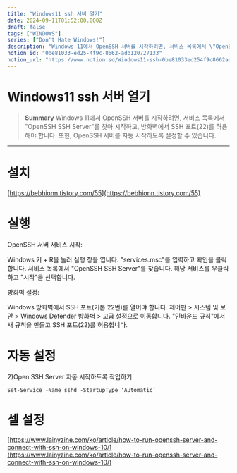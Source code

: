 ```yaml
---
title: "Windows11 ssh 서버 열기"
date: 2024-09-11T01:52:00.000Z
draft: false
tags: ["WINDOWS"]
series: ["Don't Hate Windows!"]
description: "Windows 11에서 OpenSSH 서버를 시작하려면, 서비스 목록에서 \"OpenSSH SSH Server\"를 찾아 시작하고, 방화벽에서 SSH 포트(22)를 허용해야 합니다. 또한, OpenSSH 서버를 자동 시작하도록 설정할 수 있습니다."
notion_id: "0be81033-ed25-4f9c-8662-adb120727133"
notion_url: "https://www.notion.so/Windows11-ssh-0be81033ed254f9c8662adb120727133"
---
```


# Windows11 ssh 서버 열기

> **Summary**
> Windows 11에서 OpenSSH 서버를 시작하려면, 서비스 목록에서 "OpenSSH SSH Server"를 찾아 시작하고, 방화벽에서 SSH 포트(22)를 허용해야 합니다. 또한, OpenSSH 서버를 자동 시작하도록 설정할 수 있습니다.

---

# 설치

[https://bebhionn.tistory.com/55](https://bebhionn.tistory.com/55)

# 실행

OpenSSH 서버 서비스 시작:

Windows 키 + R을 눌러 실행 창을 엽니다.
"services.msc"를 입력하고 확인을 클릭합니다.
서비스 목록에서 "OpenSSH SSH Server"를 찾습니다.
해당 서비스를 우클릭하고 "시작"을 선택합니다.

방화벽 설정:

Windows 방화벽에서 SSH 포트(기본 22번)를 열어야 합니다.
제어판 > 시스템 및 보안 > Windows Defender 방화벽 > 고급 설정으로 이동합니다.
"인바운드 규칙"에서 새 규칙을 만들고 SSH 포트(22)를 허용합니다.

# 자동 설정

2)Open SSH Server 자동 시작하도록 작업하기

`Set-Service -Name sshd -StartupType ‘Automatic’`

# 셀 설정

[https://www.lainyzine.com/ko/article/how-to-run-openssh-server-and-connect-with-ssh-on-windows-10/](https://www.lainyzine.com/ko/article/how-to-run-openssh-server-and-connect-with-ssh-on-windows-10/)

